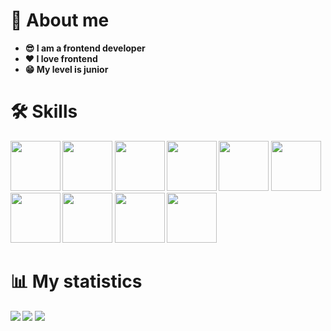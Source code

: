 <h1>📄 About me</h1>
<ul>
  <li><b>😎 I am a frontend developer</b></li>
  <li><b>❤️ I love frontend</bi></li>
  <li><b>😁 My level is junior</b></li>
</ul>
<div>
  <h1>🛠 Skills</h1>
  <img src="https://cdn.jsdelivr.net/gh/devicons/devicon@latest/icons/html5/html5-original-wordmark.svg" width='80' height='80' />
  <img src="https://cdn.jsdelivr.net/gh/devicons/devicon@latest/icons/css3/css3-original-wordmark.svg" width='80' height='80' />
  <img src="https://cdn.jsdelivr.net/gh/devicons/devicon@latest/icons/javascript/javascript-original.svg" width='80' height='80' />
  <img src="https://cdn.jsdelivr.net/gh/devicons/devicon@latest/icons/git/git-original.svg" width='80' height='80' />
  <img src="https://cdn.jsdelivr.net/gh/devicons/devicon@latest/icons/react/react-original-wordmark.svg" width='80' height='80' />
  <img src="https://cdn.jsdelivr.net/gh/devicons/devicon@latest/icons/reactrouter/reactrouter-original-wordmark.svg" width='80' height='80' />
  <img src="https://cdn.jsdelivr.net/gh/devicons/devicon@latest/icons/mobx/mobx-original.svg" width='80' height='80' />
  <img src="https://cdn.jsdelivr.net/gh/devicons/devicon@latest/icons/typescript/typescript-original.svg" width='80' height='80' />
  <img src="https://cdn.jsdelivr.net/gh/devicons/devicon@latest/icons/linux/linux-original.svg" width='80' height='80'  />
  <img src="https://cdn.jsdelivr.net/gh/devicons/devicon@latest/icons/redux/redux-original.svg" width='80' height='80'  />
</div>
<div>
  <h1>📊 My statistics</h1>
  <img src='http://github-profile-summary-cards.vercel.app/api/cards/profile-details?username=JubobaAlex&theme=dark' />
  <img src='http://github-profile-summary-cards.vercel.app/api/cards/repos-per-language?username=JubobaAlex&theme=dark' />
  <img src='http://github-profile-summary-cards.vercel.app/api/cards/stats?username=JubobaAlex&theme=dark' />
</div>
